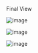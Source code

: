 Final View

![image](https://github.com/San126/javascript-project-palindrome-checker/assets/55818344/63ab24cb-d715-4a73-aa0e-dceea6dbaf89)

![image](https://github.com/San126/javascript-project-palindrome-checker/assets/55818344/ecb42ede-abe4-4b98-818b-654d6f781bdf)

![image](https://github.com/San126/javascript-project-palindrome-checker/assets/55818344/8ef00a91-b7ff-421e-9090-786d42271bcd)

